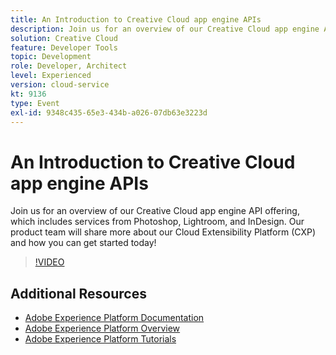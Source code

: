 ```yaml
---
title: An Introduction to Creative Cloud app engine APIs
description: Join us for an overview of our Creative Cloud app engine API offering, which includes services from Photoshop, Lightroom, and InDesign. Our product team will share more about our Cloud Extensibility Platform (CXP) and how you can get started today!
solution: Creative Cloud
feature: Developer Tools
topic: Development
role: Developer, Architect
level: Experienced
version: cloud-service
kt: 9136
type: Event
exl-id: 9348c435-65e3-434b-a026-07db63e3223d
---
```

# An Introduction to Creative Cloud app engine APIs

Join us for an overview of our Creative Cloud app engine API offering, which includes services from Photoshop, Lightroom, and InDesign. Our product team will share more about our Cloud Extensibility Platform (CXP) and how you can get started today!

>[!VIDEO](https://video.tv.adobe.com/v/337594/?quality=12&learn=on&hidetitle=true)

## Additional Resources

- [Adobe Experience Platform Documentation](https://experienceleague.adobe.com/docs/experience-platform.html)
- [Adobe Experience Platform Overview](https://experienceleague.adobe.com/docs/experience-platform/landing/home.html)
- [Adobe Experience Platform Tutorials](https://experienceleague.adobe.com/docs/platform-learn/tutorials/overview.html?lang=en)
